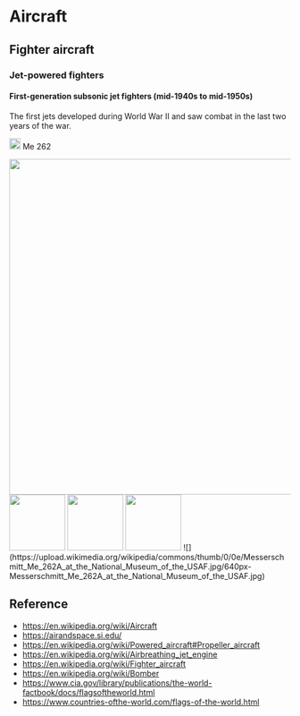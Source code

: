 # Aircraft

## Fighter aircraft

### Jet-powered fighters

#### First-generation subsonic jet fighters (mid-1940s to mid-1950s)

The first jets developed during World War II and saw combat in the last two years of the war.

<img src=https://www.countries-ofthe-world.com/flags-normal/flag-of-Germany.png height=20/> Me 262

<tr>
  <td width=600>
    <img src=https://upload.wikimedia.org/wikipedia/commons/thumb/0/0e/Messerschmitt_Me_262A_at_the_National_Museum_of_the_USAF.jpg/640px-Messerschmitt_Me_262A_at_the_National_Museum_of_the_USAF.jpg width=600/>
  </td>
  <td width=100>
    <tr>
      <img src=https://upload.wikimedia.org/wikipedia/commons/thumb/0/0e/Messerschmitt_Me_262A_at_the_National_Museum_of_the_USAF.jpg/640px-Messerschmitt_Me_262A_at_the_National_Museum_of_the_USAF.jpg width=100/>
    </tr>
    <tr>
      <img src=https://upload.wikimedia.org/wikipedia/commons/thumb/0/0e/Messerschmitt_Me_262A_at_the_National_Museum_of_the_USAF.jpg/640px-Messerschmitt_Me_262A_at_the_National_Museum_of_the_USAF.jpg width=100/>
    </tr>
    <tr>
      <img src=https://upload.wikimedia.org/wikipedia/commons/thumb/0/0e/Messerschmitt_Me_262A_at_the_National_Museum_of_the_USAF.jpg/640px-Messerschmitt_Me_262A_at_the_National_Museum_of_the_USAF.jpg width=100/>
    </tr>
  </td>
</tr>
![](https://upload.wikimedia.org/wikipedia/commons/thumb/0/0e/Messerschmitt_Me_262A_at_the_National_Museum_of_the_USAF.jpg/640px-Messerschmitt_Me_262A_at_the_National_Museum_of_the_USAF.jpg)


## Reference
- https://en.wikipedia.org/wiki/Aircraft
- https://airandspace.si.edu/
- https://en.wikipedia.org/wiki/Powered_aircraft#Propeller_aircraft
- https://en.wikipedia.org/wiki/Airbreathing_jet_engine
- https://en.wikipedia.org/wiki/Fighter_aircraft
- https://en.wikipedia.org/wiki/Bomber
- https://www.cia.gov/library/publications/the-world-factbook/docs/flagsoftheworld.html
- https://www.countries-ofthe-world.com/flags-of-the-world.html
